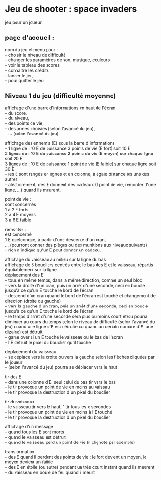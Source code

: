 # Jeu de shooter : space invaders

jeu pour un joueur.

## page d'accueil : 
nom du jeu et menu pour :  
	- choisir le niveau de difficulté  
	- changer les paramètres de son, musique, couleurs  
	- voir le tableau des scores  
	- connaitre les crédits  
	- lancer le jeu,  
	- pour quitter le jeu  

## Niveau 1 du jeu (difficulté moyenne)  
affichage d'une barre d'informations en haut de l'écran   
		- du score,   
		- du niveau,   
		- des points de vie,   
		- des armes choisies (selon l'avancé du jeu),   
		- … (selon l'avancé du jeu)  

affichage des ennemis (E) sous la barre d'informations   
		- 1 ligne de : 10 E de puissance 3 points de vie (E fort) soit 10 E  
		  2 lignes de : 10 E de puissance 2 points de vie (E moyen) sur chaque ligne 	soit 20 E  
		  3 lignes de : 10 E de puissance 1 point de vie (E faible) sur chaque ligne 	soit 30 E  
		- les E sont rangés en lignes et en colonne, à égale distance les uns des autres  
		- aléatoirement, des E donnent des cadeaux (1 point de vie, remonter d'une ligne, ...) quand ils meurent.  

point de vie :  
sont concernés  
1 à 2 E forts  
2 à 4 E moyens  
3 à 6 E faible

remonter :  
est concerné   
1 E quelconque, à partir d'une descente d'un cran,  
... (pourront donner des pièges ou des munitions aux niveaux suivants)  
		- rien n'indique qu'un E peut donner un cadeau.  

affichage du vaisseau au milieu sur la ligne du bas  
affichage de 3 boucliers centrés entre le bas des E et le vaisseau, répartis équitablement sur la ligne  
déplacement des E  
		- tous en même temps, dans la même direction, comme un seul bloc  
		- vers la droite d'un cran, puis un arrêt d'une seconde, ceci en boucle jusqu'à ce qu'un E touche le bord de l'écran  
		- descend d'un cran quand le bord de l'écran est touché et changement de direction (droite ou gauche)  
		- vers la gauche d'un cran, puis un arrêt d'une seconde, ceci en boucle jusqu'à ce qu'un E touche le bord de l'écran  
		- le temps d'arrêt d'une seconde sera plus ou moins court et/ou pourra diminuer au cours du temps selon le niveau de difficulté (selon l'avancé du jeu) quand une ligne d'E est détruite ou quand un certain nombre d'E (une dizaine) est détruit  
		- game over si un E touche le vaisseau ou le bas de l'écran  
		- l'E détruit le pixel du bouclier qu'il touche   


déplacement du vaisseau  
		- se déplace vers la droite ou vers la gauche selon les flèches cliquées par le joueur  
		- (selon l'avancé du jeu) pourra se déplacer vers le haut   

tir des E  
		- dans une colonne d'E, seul celui du bas tir vers le bas  
		- le tir provoque un point de vie en moins au vaissau  
		- le tir provoque la destruction d'un pixel du bouclier  

tir du vaisseau  
		- le vaisseau tir vers le haut, 1 tir tous les x secondes  
		- le tir provoque un point de vie en moins à l'E touché  
		- le tir provoque la destruction d'un pixel du bouclier	  

affichage d'un message  
		- quand tous les E sont morts  
		- quand le vaisseau est détruit  
		- quand le vaisseau perd un point de vie (il clignote par exemple)  

transformation   
		- des E quand il perdent des points de vie : le fort devient un moyen, le moyen devient un faible  
		- des E en étoile (ou autre) pendant un très court instant quand ils meurent  
		- du vaisseau en boule de feu quand il meurt  